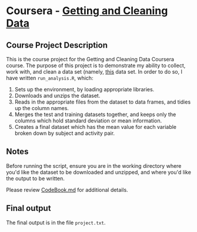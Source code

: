 # Coursera - [Getting and Cleaning Data](https://www.coursera.org/learn/data-cleaning/)
## Course Project Description
This is the course project for the Getting and Cleaning Data Coursera course.  The purpose of this project is to demonstrate my ability to collect, work with, and clean a data set (namely, [this](http://archive.ics.uci.edu/ml/datasets/Human+Activity+Recognition+Using+Smartphones) data set.  In order to do so, I have written `run_analysis.R`, which:  
1. Sets up the environment, by loading appropriate libraries.  
2. Downloads and unzips the dataset.  
3. Reads in the appropriate files from the dataset to data frames, and tidies up the column names.  
4. Merges the test and training datasets together, and keeps only the columns which hold standard deviation or mean information.  
5. Creates a final dataset which has the mean value for each variable broken down by subject and activity pair.  

## Notes
Before running the script, ensure you are in the working directory where you'd like the dataset to be downloaded and unzipped, and where you'd like the output to be written.  

Please review [CodeBook.md](https://github.com/JonZeolla/MOOCs/blob/master/Coursera/GettingandCleaningData/project/CodeBook.md) for additional details.  

## Final output
The final output is in the file `project.txt`.
